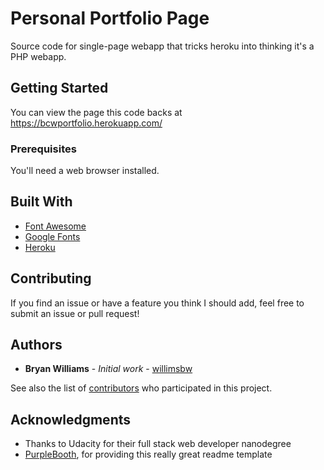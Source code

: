 # Personal Portfolio Page

Source code for single-page webapp that tricks heroku into thinking it's a PHP webapp.

## Getting Started

You can view the page this code backs at https://bcwportfolio.herokuapp.com/

### Prerequisites

You'll need a web browser installed.

## Built With

* [Font Awesome](https://fontawesome.com/)
* [Google Fonts](https://fonts.google.com/)
* [Heroku](https://heroku.com/)

## Contributing

If you find an issue or have a feature you think I should add, feel free to submit an issue or pull request!

## Authors

* **Bryan Williams** - *Initial work* - [willimsbw](https://github.com/willimsbw)

See also the list of [contributors](https://github.com/willimsbw/movie-website/graphs/contributors)
who participated in this project.

## Acknowledgments

* Thanks to Udacity for their full stack web developer nanodegree
* [PurpleBooth](https://gist.github.com/PurpleBooth/109311bb0361f32d87a2), for providing this really great readme template
